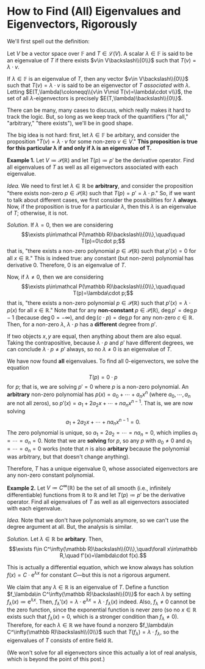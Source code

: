 # How to Find (All) Eigenvalues and Eigenvectors, Rigorously

We'll first spell out the definition:

Let $V$ be a vector space over $\mathbb F$ and $T\in\mathcal L(V)$. A scalar $\lambda\in\mathbb F$ is said to be an eigenvalue of $T$ if there exists $v\in V\backslash\\{0\\}$ such that $T(v)=\lambda\cdot v$. 

If $\lambda\in\mathbb F$ is an eigenvalue of $T$, then any vector $v\in V\backslash\\{0\\}$ such that $T(v)=\lambda\cdot v$ is said to be an eigenvector of $T$ *associated with* $\lambda$. Letting $E(T,\lambda)\coloneqq\\{v\in V\mid T(v)=\lambda\cdot v\\}$, the set of all $\lambda$-eigenvectors is precisely $E(T,\lambda)\backslash\\{0\\}$.

There can be many, many cases to discuss, which really makes it hard to track the logic. But, so long as we keep track of the quantifiers ("for all," "arbitrary," "there exists"), we'll be in good shape.

The big idea is not hard: first, let $\lambda\in\mathbb F$ be arbitary, and consider the proposition "$T(v)=\lambda\cdot v$ for some non-zero $v\in V$." **This proposition is true for this particular $\boldsymbol\lambda$ if and only if $\boldsymbol\lambda$ is an eigenvalue of $\boldsymbol T$.**

**Example 1.** Let $V\coloneqq\mathcal P(\mathbb R)$ and let $T(p)\coloneqq p'$ be the derivative operator. Find all eigenvalues of $T$ as well as all eigenvectors associated with each eigenvalue.

*Idea.* We need to first let $\lambda\in\mathbb R$ be **arbitrary**, and consider the proposition "there exists non-zero $p\in\mathcal P(\mathbb R)$ such that $T(p)=p'=\lambda\cdot p$." So, if we want to talk about different cases, we first consider the possibilities for $\lambda$ **always**. Now, if the proposition is true for a particular $\lambda$, then this $\lambda$ is an eigenvalue of $T$; otherwise, it is not.

*Solution.* If $\lambda=0$, then we are considering
$$\exists p\in\mathcal P(\mathbb R)\backslash\\{0\\},\quad\quad T(p)=0\cdot p;$$
that is, "there exists a non-zero polynomial $p\in\mathcal P(\mathbb R)$ such that $p'(x)=0$ for all $x\in\mathbb R$." This is indeed true: any constant (but non-zero) polynomial has derivative 0. Therefore, $0$ is an eigenvalue of $T$.

Now, if $\lambda\ne0$, then we are considering
$$\exists p\in\mathcal P(\mathbb R)\backslash\\{0\\},\quad\quad T(p)=\lambda\cdot p;$$
that is, "there exists a non-zero polynomial $p\in\mathcal P(\mathbb R)$ such that $p'(x)={\lambda\cdot p(x)}$ for all $x\in\mathbb R$." Note that for any **non-constant** $p\in\mathcal P(\mathbb R)$, $\deg p'=\deg p-1$ (because $\deg 0=-\infty$), and $\deg(c\cdot p)=\deg p$ for any non-zero $c\in\mathbb R$. Then, for a non-zero $\lambda$, $\lambda\cdot p$ has a **different** degree from $p'$.

If two objects $x,y$ are equal, then anything about them are also equal. Taking the contrapositive, because $\lambda\cdot p$ and $p'$ have different degrees, we can conclude $\lambda\cdot p\ne p'$ always, so no $\lambda\ne0$ is an eigenvalue of $T$.

We have now found **all** eigenvalues. To find all $0$-eigenvectors, we solve the equation
$$T(p)=0\cdot p$$
for $p$; that is, we are solving $p'=0$ where $p$ is a non-zero polynomial. An **arbitrary** non-zero polynomial has $p(x)=a_0+\cdots+a_nx^n$ (where $a_0,\cdots,a_n$ are not all zeros), so $p'(x)=a_1+2a_2x+\cdots+na_nx^{n-1}$. That is, we are now solving
$$a_1+2a_2x+\cdots+na_nx^{n-1}=0.$$
The zero polynomial is unique, so $a_1=2a_2=\cdots=na_n=0$, which implies $a_1=\cdots=a_n=0$. Note that we are **solving** for $p$, so any $p$ with $a_0\ne0$ and $a_1=\cdots=a_n=0$ works (note that $n$ is also **arbitary** because the polynomial was arbitrary, but that doesn't change anything).


Therefore, $T$ has a unique eigenvalue $0$, whose associated eigenvectors are any non-zero constant polynomial.

**Example 2.** Let $V\coloneqq C^\infty(\mathbb R)$ be the set of all smooth (i.e., infinitely differentiable) functions from $\mathbb R$ to $\mathbb R$ and let $T(p)\coloneqq p'$ be the derivative operator. Find all eigenvalues of $T$ as well as all eigenvectors associated with each eigenvalue.

*Idea.* Note that we don't have polynomials anymore, so we can't use the degree argument at all. But, the analysis is similar.

*Solution.* Let $\lambda\in\mathbb R$ be **arbitary**. Then,
$$\exists f\in C^\infty(\mathbb R)\backslash\\{0\\},\quad\forall x\in\mathbb R,\quad f'(x)=\lambda\cdot f(x).$$

This is actually a differential equation, which we know always has solution $f(x)=C\cdot\mathrm e^{\lambda x}$ for constant $C$—but this is not a rigorous argument. 

We claim that any $\lambda\in\mathbb R$ is an eigenvalue of $T$. Define a function $f_\lambda\in C^\infty(\mathbb R)\backslash\\{0\\}$ for each $\lambda$ by setting $f_\lambda(x)\coloneqq\mathrm e^{\lambda x}$. Then, $f_\lambda'(x)=\lambda\cdot\mathrm e^{\lambda x}=\lambda\cdot f_\lambda(x)$ indeed. Also, $f_\lambda\ne0$ cannot be the zero function, since the exponential function is never zero (so no $x\in\mathbb R$ exists such that $f_\lambda(x)=0$, which is a stronger condition than $f_\lambda\ne0$). Therefore, for each $\lambda\in\mathbb R$ we have found a nonzero $f_\lambda\in C^\infty(\mathbb R)\backslash\\{0\\}$ such that $T(f_\lambda)=\lambda\cdot f_\lambda$, so the eigenvalues of $T$ consists of entire field $\mathbb R$.

(We won't solve for all eigenvectors since this actually a lot of real analysis, which is beyond the point of this post.)
